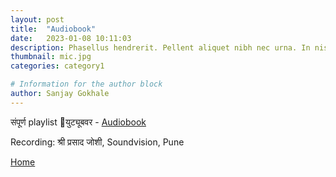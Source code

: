 ```yaml
---
layout: post
title:  "Audiobook"
date:   2023-01-08 10:11:03
description: Phasellus hendrerit. Pellent aliquet nibh nec urna. In nis aliquet vel, dapibus id,mattis.
thumbnail: mic.jpg
categories: category1

# Information for the author block
author: Sanjay Gokhale
---
```


संपूर्ण playlist युट्यूबवर -  [Audiobook][link0]

Recording: श्री प्रसाद जोशी,  Soundvision, Pune

[link0]: https://www.youtube.com/playlist?list=PLrofJ3Z9qDArjjp3imt71u7p5sVecQlp_


<a href="{{ site.url }}">Home</a>
